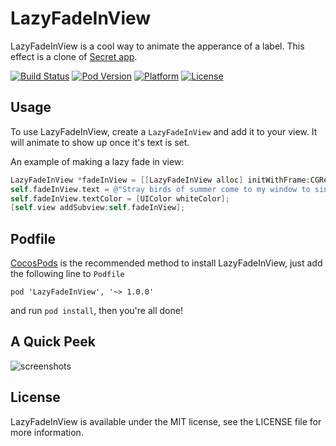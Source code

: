 # LazyFadeInView
LazyFadeInView is a cool way to animate the apperance of a label. This effect is a clone of [Secret app](https://itunes.apple.com/us/app/secret-speak-freely/id775307543?mt=8). 

[![Build Status](https://travis-ci.org/itouch2/LazyFadeInView.svg)](https://travis-ci.org/itouch2/LazyFadeInView)
[![Pod Version](http://img.shields.io/cocoapods/v/LazyFadeInView.svg?style=flat)](http://cocoapods.org/?q=LazyFadeInView)
[![Platform](http://img.shields.io/cocoapods/p/LazyFadeInView.svg?style=flat)](http://cocoapods.org/?q=LazyFadeInView)
[![License](http://img.shields.io/cocoapods/l/LazyFadeInView.svg?style=flat)](https://github.com/itouch2/LazyFadeInView/blob/master/LICENSE)


## Usage
To use LazyFadeInView, create a `LazyFadeInView` and add it to your view. It will animate to show up once it's text is set.

An example of making a lazy fade in view:

```objective-c
LazyFadeInView *fadeInView = [[LazyFadeInView alloc] initWithFrame:CGRectMake(20, 120, 280, 200)];
self.fadeInView.text = @"Stray birds of summer come to my window to sing and fly away.";
self.fadeInView.textColor = [UIColor whiteColor];
[self.view addSubview:self.fadeInView];
```

## Podfile

[CocosPods](http://cocosPods.org) is the recommended method to install LazyFadeInView, just add the following line to `Podfile`

```
pod 'LazyFadeInView', '~> 1.0.0'
```

and run `pod install`, then you're all done!

## A Quick Peek
![screenshots](https://cloud.githubusercontent.com/assets/4316898/2808172/95280184-cd14-11e3-876b-ac00ba78fbc9.gif)

## License

LazyFadeInView is available under the MIT license, see the LICENSE file for more information.     
